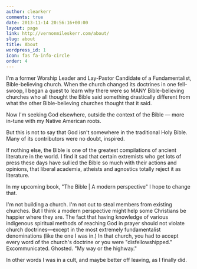 ```yaml
---
author: clearkerr
comments: true
date: 2013-11-14 20:56:16+00:00
layout: page
link: http://vernonmileskerr.com/about/
slug: about
title: About
wordpress_id: 1
icon: fas fa-info-circle
order: 4
---
```


I'm a former Worship Leader and Lay-Pastor Candidate of a Fundamentalist, Bible-believing church. When the church changed its doctrines in one fell-swoop, I began a quest to learn why there were so MANY Bible-believing churches who all thought the Bible said something drastically different from what the other Bible-believing churches thought that it said.

Now I'm seeking God elsewhere, outside the context of the Bible — more in-tune with my Native American roots.

But this is not to say that God isn't somewhere in the traditional Holy Bible. Many of its contributors were no doubt, inspired.

If nothing else, the Bible is one of the greatest compilations of ancient literature in the world. I find it sad that certain extremists who get lots of press these days have sullied the Bible so much with their actions and opinions, that liberal academia, atheists and agnostics totally reject it as literature.

In my upcoming book, "The Bible | A modern perspective" I hope to change that.

I'm not building a church. I'm not out to steal members from existing churches. But I think a modern perspective might help some Christians be happier where they are. The fact that having knowledge of various indigenous spiritual methods of reaching God in prayer should not violate church doctrines—except in the most extremely fundamentalist denominations (like the one I was in.) In that church, you had to accept every word of the church's doctrine or you were "disfellowshipped." Excommunicated. Ghosted. "My way or the highway."

In other words I was in a cult, and maybe better off leaving, as I finally did.
